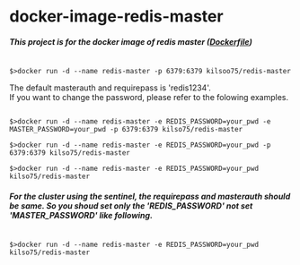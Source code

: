 # docker-image-redis-master

##### This project is for the docker image of redis master ([Dockerfile](https://github.com/kilsoo75/docker-image-redis-master/blob/master/Dockerfile))

<pre><code>
$>docker run -d --name redis-master -p 6379:6379 kilsoo75/redis-master
</code></pre>

The default masterauth and requirepass is 'redis1234'.
<br>
If you want to change the password, please refer to the folowing examples.


<pre><code>
$>docker run -d --name redis-master -e REDIS_PASSWORD=your_pwd -e MASTER_PASSWORD=your_pwd -p 6379:6379 kilso75/redis-master

$>docker run -d --name redis-master -e REDIS_PASSWORD=your_pwd -p 6379:6379 kilso75/redis-master

$>docker run -d --name redis-master -e REDIS_PASSWORD=your_pwd kilso75/redis-master
</code></pre>

##### For the cluster using the sentinel, the requirepass and masterauth should be same. So you shoud set only the 'REDIS_PASSWORD' not set 'MASTER_PASSWORD' like following.
<pre><code>
$>docker run -d --name redis-master -e REDIS_PASSWORD=your_pwd kilso75/redis-master
</code></pre>

